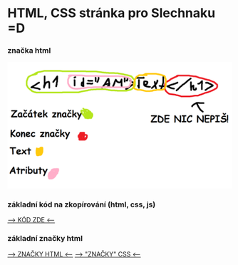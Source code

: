 # HTML, CSS stránka pro Slechnaku =D
### značka html
![Nalouduj si net Slechanko...](SLECHAN.png)
### základní kód na zkopírování (html, css, js)
[--> KÓD ZDE <--](basic_code.md)
### základní značky html
[--> ZNAČKY HTML <--](htmlznacky.md)
[--> "ZNAČKY" CSS <--](cssznacky.md)